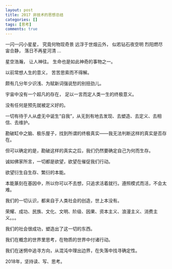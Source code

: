 ```yaml
---
layout: post
title: 2017 非技术的思想总结
categories: []
tags: [思考]
comments: true
---
```


一闪一闪小星星， 究竟何物现奇景 
远浮于世烟云外， 似若钻石夜空明 
烈阳燃尽宙合静， 落日不再星河清 
...

星空浩瀚， 让人神往。 生命也是如此神奇的事物之一。 

以前常想人生的意义， 苦苦思索而不得解。 

颇有几分年少识浅、为赋新词强说愁的别扭劲儿。 

宇宙中没有一个超凡的存在， 足以一言而定人类一生的终极意义。 

没有任何是预先就被定义好的。 

一切有待于人从虚无中诞生“自我”，从无到有地去发现、去塑造、去定义、去相信、去维护。

勘破缸中之脑、极乐屋子，找到所谓的终极真实——我无法判断这样的真实是否存在。

但可以确定的是，勘破这样的真实之后，我们仍然要确定自己为何而生存。

诚如佛家所言，一切都是欲望，欲望在催促我们行动。

欲望衍生自生存、繁衍的本能。

本能篆刻在基因中，所以你可以不去想，只追求活着就行。遵照模式而活，不会太难。

我们的一切认识，都来自于人类社会的创造，世上本没有。

荣耀、成功、民族、文化、文明、阶级、因果、资本主义、浪漫主义、消费主义。。。

我们的社会很成功，塑造出了这一切的东西。

我们在概念的世界里思考，在物质的世界中付诸行动。

我们在迷惘中追寻方向，从混沌中理出边界，在失落中找寻确定性。


2018年，坚持读、写、思考。
